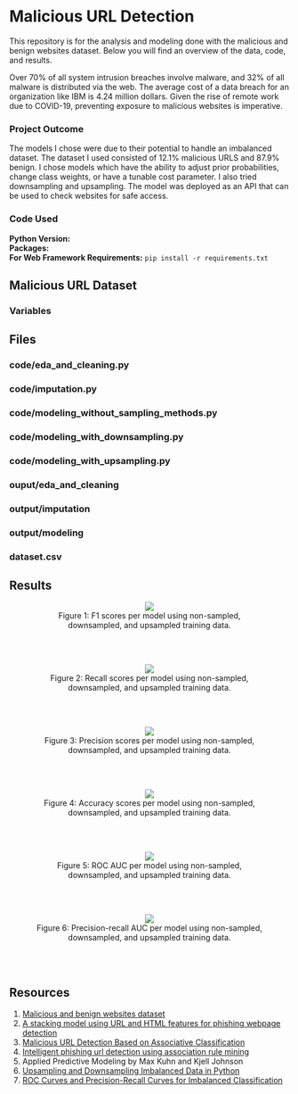 # Malicious URL Detection

This repository is for the analysis and modeling done with the malicious and benign websites dataset. Below you will find an overview of the data, code, and results.

Over 70% of all system intrusion breaches involve malware, and 32% of all malware is distributed via the web. The average cost of a data breach for an organization like IBM is 4.24 million dollars. Given the rise of remote work due to COVID-19, preventing exposure to malicious websites is imperative.

### Project Outcome

The models I chose were due to their potential to handle an imbalanced dataset. The dataset I used consisted of 12.1% malicious URLS and 87.9% benign. I chose models which have the ability to adjust prior probabilities, change class weights, or have a tunable cost parameter. I also tried downsampling and upsampling. The model was deployed as an API that can be used to check websites for safe access. 

### Code Used 

**Python Version:** <br />
**Packages:** <br />
**For Web Framework Requirements:**  ```pip install -r requirements.txt```  

## Malicious URL Dataset

### Variables

## Files

### code/eda_and_cleaning.py

### code/imputation.py

### code/modeling_without_sampling_methods.py

### code/modeling_with_downsampling.py

### code/modeling_with_upsampling.py

### ouput/eda_and_cleaning

### output/imputation

### output/modeling

### dataset.csv

## Results

<div align="center">
<figure>
<img src="output/modeling/model_comparison/stripplot_model_F1.jpg"><br/>
  <figcaption>Figure 1: F1 scores per model using non-sampled, downsampled, and upsampled training data.</figcaption>
</figure>
<br/><br/>
</div>

<div align="center">
<figure>
<img src="output/modeling/model_comparison/stripplot_model_Recall.jpg"><br/>
  <figcaption>Figure 2: Recall scores per model using non-sampled, downsampled, and upsampled training data.</figcaption>
</figure>
<br/><br/>
</div>

<div align="center">
<figure>
<img src="output/modeling/model_comparison/stripplot_model_Precision.jpg"><br/>
  <figcaption>Figure 3: Precision scores per model using non-sampled, downsampled, and upsampled training data.</figcaption>
</figure>
<br/><br/>
</div>


<div align="center">
<figure>
<img src="output/modeling/model_comparison/stripplot_model_Accuracy.jpg"><br/>
  <figcaption>Figure 4: Accuracy scores per model using non-sampled, downsampled, and upsampled training data.</figcaption>
</figure>
<br/><br/>
</div>

<div align="center">
<figure>
<img src="output/modeling/model_comparison/stripplot_model_ROC AUC.jpg"><br/>
  <figcaption>Figure 5: ROC AUC per model using non-sampled, downsampled, and upsampled training data.</figcaption>
</figure>
<br/><br/>
</div>

<div align="center">
<figure>
<img src="output/modeling/model_comparison/stripplot_model_Precision-Recall AUC.jpg"><br/>
  <figcaption>Figure 6: Precision-recall AUC per model using non-sampled, downsampled, and upsampled training data.</figcaption>
</figure>
<br/><br/>
</div>

## Resources

1. [Malicious and benign websites dataset](https://www.kaggle.com/datasets/xwolf12/malicious-and-benign-websites)
2. [A stacking model using URL and HTML features for phishing webpage detection](https://www.sciencedirect.com/science/article/abs/pii/S0167739X1830503X)
3. [Malicious URL Detection Based on Associative Classification](https://www.ncbi.nlm.nih.gov/pmc/articles/PMC7911559/)
4. [Intelligent phishing url detection using association rule mining](https://hcis-journal.springeropen.com/articles/10.1186/s13673-016-0064-3#:~:text=(4)-,Association%20rule%20mining%20to%20detect%20phishing%20URL,when%20a%20user%20accesses%20it.)
5. Applied Predictive Modeling by Max Kuhn and Kjell Johnson
6. [Upsampling and Downsampling Imbalanced Data in Python](https://wellsr.com/python/upsampling-and-downsampling-imbalanced-data-in-python/)
7. [ROC Curves and Precision-Recall Curves for Imbalanced Classification](https://machinelearningmastery.com/roc-curves-and-precision-recall-curves-for-imbalanced-classification/)
